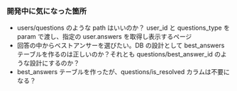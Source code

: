 ### 開発中に気になった箇所

- users/questions のような path はいいのか？ user_id と questions_type を param で渡し、指定の user.answers を取得し表示するページ
- 回答の中からベストアンサーを選びたい。DB の設計として best_answers テーブルを作るのは正しいのか？それとも questions/best_answer_id のような設計にするのか？
- best_answers テーブルを作ったが、questions/is_resolved カラムは不要になる？
